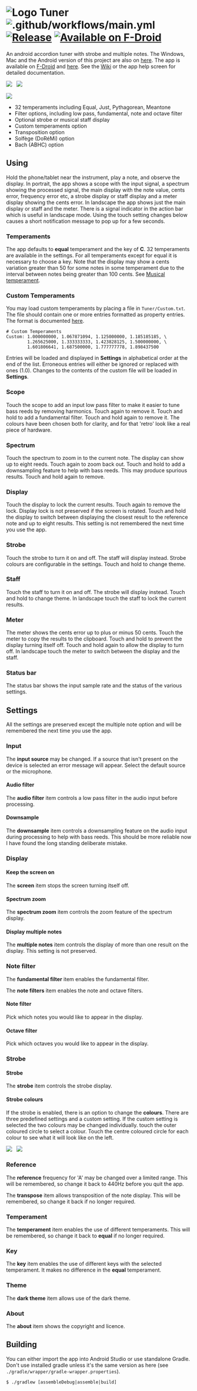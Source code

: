 # ![Logo](src/main/res/drawable-mdpi/ic_launcher.png) Tuner ![.github/workflows/main.yml](https://github.com/billthefarmer/tuner/workflows/.github/workflows/main.yml/badge.svg) [![Release](https://img.shields.io/github/release/billthefarmer/tuner.svg?logo=github)](https://github.com/billthefarmer/tuner/releases) [![Available on F-Droid](https://f-droid.org/wiki/images/c/ca/F-Droid-button_available-on_smaller.png)](https://f-droid.org/packages/org.billthefarmer.tuner)

An android accordion tuner with strobe and multiple notes. The
Windows, Mac and the Android version of this project are also on
[here](https://github.com/billthefarmer/ctuner
"https://github.com/billthefarmer/ctuner"). The app is available on
[F-Droid](https://f-droid.org/packages/org.billthefarmer.tuner)
and [here](https://github.com/billthefarmer/tuner/releases). See the
[Wiki](https://github.com/billthefarmer/tuner/wiki) or the app help
screen for detailed documentation.

![](https://github.com/billthefarmer/billthefarmer.github.io/raw/master/images/Tuner-portrait.png)
&nbsp;
![](https://github.com/billthefarmer/billthefarmer.github.io/raw/master/images/Tuner-settings.png)

![](https://github.com/billthefarmer/billthefarmer.github.io/raw/master/images/Tuner-landscape.png)

 * 32 temperaments including Equal, Just, Pythagorean, Meantone
 * Filter options, including low pass, fundamental, note and octave filter
 * Optional strobe or musical staff display
 * Custom temperaments option
 * Transposition option
 * Solfège (DoRéMi) option
 * Bach (ABHC) option

## Using

Hold the phone/tablet near the instrument, play a note, and observe
the display. In portrait, the app shows a scope with the input signal,
a spectrum showing the processed signal, the main display with the
note value, cents error, frequency error etc, a strobe display or
staff display and a meter display showing the cents error. In
landscape the app shows just the main display or staff and the
meter. There is a signal indicator in the action bar which is useful
in landscape mode. Using the touch setting changes below causes a
short notification message to pop up for a few seconds.

### Temperaments

The app defaults to **equal** temperament and the key of **C**. 32
temperaments are available in the settings. For all temperaments
except for equal it is necessary to choose a key.  Note that the
display may show a cents variation greater than 50 for some notes in
some temperament due to the interval between notes being greater than
100 cents. See [Musical
temperament](https://en.wikipedia.org/wiki/Musical_temperament).

### Custom Temperaments

You may load custom temperaments by placing a file in
`Tuner/Custom.txt`. The file should contain one or more entries
formatted as property entries. The format is documented
[here](https://developer.android.com/reference/java/util/Properties#load\(java.io.Reader\)).

```properties
# Custom Temperaments
Custom: 1.000000000, 1.067871094, 1.125000000, 1.185185185, \
        1.265625000, 1.333333333, 1.423828125, 1.500000000, \
        1.601806641, 1.687500000, 1.777777778, 1.898437500
```

Entries will be loaded and displayed in **Settings** in alphabetical
order at the end of the list. Erroneous entries will either be ignored
or replaced with ones (1.0). Changes to the contents of the custom
file will be loaded in **Settings**.

### Scope

Touch the scope to add an input low pass filter to make it easier to
tune bass reeds by removing harmonics. Touch again to remove it. Touch
and hold to add a fundamental filter. Touch and hold again to remove
it. The colours have been chosen both for clarity, and for that
'retro' look like a real piece of hardware.

### Spectrum

Touch the spectrum to zoom in to the current note. The display can
show up to eight reeds. Touch again to zoom back out. Touch and hold
to add a downsampling feature to help with bass reeds. This may
produce spurious results. Touch and hold again to remove.

### Display

Touch the display to lock the current results. Touch again to remove
the lock. Display lock is not preserved if the screen is
rotated. Touch and hold the display to switch between displaying the
closest result to the reference note and up to eight results. This
setting is not remembered the next time you use the app.

### Strobe

Touch the strobe to turn it on and off. The staff will display
instead. Strobe colours are configurable in the settings. Touch and
hold to change theme.

### Staff

Touch the staff to turn it on and off. The strobe will display instead.
Touch and hold to change theme. In landscape touch the staff to lock the
current results.

### Meter

The meter shows the cents error up to plus or minus 50 cents. Touch
the meter to copy the results to the clipboard. Touch and hold to
prevent the display turning itself off. Touch and hold again to allow
the display to turn off. In landscape touch the meter to switch between
the display and the staff.

### Status bar

The status bar shows the input sample rate and the status of the
various settings.

Settings
--------

All the settings are preserved except the multiple note option and
will be remembered the next time you use the app.

### Input

The **input source** may be changed. If a source that isn't present on
the device is selected an error message will appear. Select the
default source or the microphone.

#### Audio filter

The **audio filter** item controls a low pass filter in the audio
input before processing.

#### Downsample

The **downsample** item controls a downsampling feature on the audio
input during processing to help with bass reeds. This should be more
reliable now I have found the long standing deliberate mistake.

### Display

#### Keep the screen on

The **screen** item stops the screen turning itself off.

#### Spectrum zoom

The **spectrum zoom** item controls the zoom feature of the spectrum
display.

#### Display multiple notes

The **multiple notes** item controls the display of more than one
result on the display. This setting is not preserved.

### Note filter

The **fundamental filter** item enables the fundamental filter.

The **note filters** item enables the note and octave filters.

#### Note filter

Pick which notes you would like to appear in the display.

#### Octave filter

Pick which octaves you would like to appear in the display.

### Strobe

#### Strobe

The **strobe** item controls the strobe display.

#### Strobe colours

If the strobe is enabled, there is an option to change the
**colours**. There are three predefined settings and a custom
setting. If the custom setting is selected the two colours may be
changed individually. touch the outer coloured circle to select a
colour. Touch the centre coloured circle for each colour to see what
it will look like on the left.

![](https://github.com/billthefarmer/billthefarmer.github.io/raw/master/images/Tuner-reference.png) &nbsp; ![](https://github.com/billthefarmer/billthefarmer.github.io/raw/master/images/Tuner-transpose.png)

### Reference

The **reference** frequency for 'A' may be changed over a limited
range. This will be remembered, so change it back to 440Hz before you
quit the app.

The **transpose** item allows transposition of the note display. This
will be remembered, so change it back if no longer required.

### Temperament

The **temperament** item enables the use of different
temperaments. This will be remembered, so change it back to **equal**
if no longer required.

### Key

The **key** item enables the use of different keys with the selected
temperament. It makes no difference in the **equal** temperament.

### Theme

The **dark theme** item allows use of the dark theme.

### About

The **about** item shows the copyright and licence.

## Building

You can either import the app into Android Studio or use standalone Gradle.
Don't use installed gradle unless it's the same version as here (see
`./gradle/wrapper/gradle-wrapper.properties`).

```shell
$ ./gradlew [assembleDebug|assemble|build]
```
